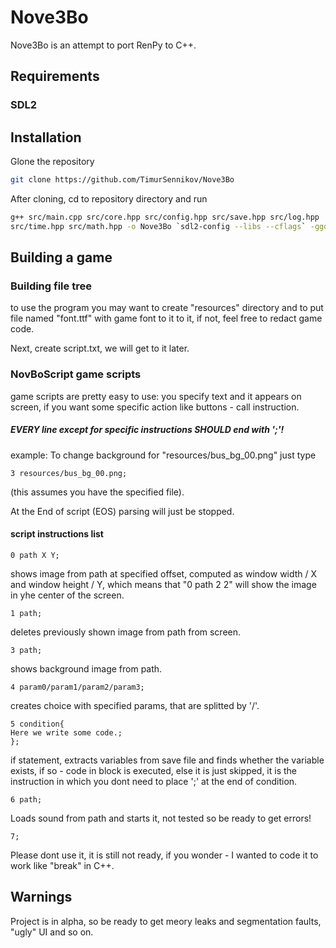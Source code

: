 # Nove3Bo

Nove3Bo is an attempt to port RenPy to C++.

## Requirements
### SDL2

## Installation

Glone the repository
```bash
git clone https://github.com/TimurSennikov/Nove3Bo
```

After cloning, cd to repository directory and run
```bash
g++ src/main.cpp src/core.hpp src/config.hpp src/save.hpp src/log.hpp
src/time.hpp src/math.hpp -o Nove3Bo `sdl2-config --libs --cflags` -ggdb3 -O0 -lSDL2_image -lSDL2_mixer -lSDL2_ttf -lm
```

## Building a game
### Building file tree
to use the program you may want to create "resources" directory and to put file named "font.ttf" with game font to it to it, if not, feel free to redact game code.

Next, create script.txt, we will get to it later.
### NovBoScript game scripts
game scripts are pretty easy to use: you specify text and it appears on screen, if you want some specific action like buttons - call instruction.

##### EVERY line except for specific instructions SHOULD end with ';'!

example:
To change background for "resources/bus_bg_00.png" just type
```
3 resources/bus_bg_00.png;
```
(this assumes you have the specified file).

At the End of script (EOS) parsing will just be stopped.

#### script instructions list

```
0 path X Y;
```
shows image from path at specified offset, computed as window width / X and window height / Y, which means that "0 path 2 2" will show the image in yhe center of the screen.

```
1 path;
```
deletes previously shown image from path from screen.

```
3 path;
```
shows background image from path.

```
4 param0/param1/param2/param3;
```
creates choice with specified params, that are splitted by '/'.

```
5 condition{
Here we write some code.;
};
```
if statement, extracts variables from save file and finds whether the variable exists, if so - code in block is executed, else it is just skipped, it is the instruction in which you dont need to place ';' at the end of condition.

```
6 path;
```
Loads sound from path and starts it, not tested so be ready to get errors!

```
7;
```
Please dont use it, it is still not ready, if you wonder - I wanted to code it to work like "break" in C++.

## Warnings
Project is in alpha, so be ready to get meory leaks and segmentation faults, "ugly" UI and so on.
